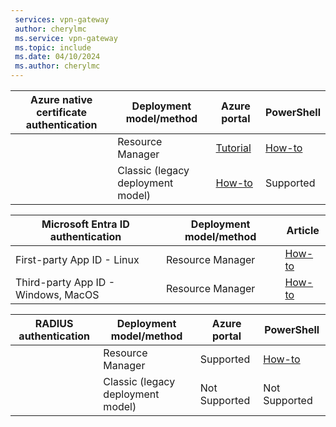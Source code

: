 ```yaml
---
 services: vpn-gateway
 author: cherylmc
 ms.service: vpn-gateway
 ms.topic: include
 ms.date: 04/10/2024
 ms.author: cherylmc
---
```



|**Azure native certificate authentication**|**Deployment model/method** | **Azure portal** | **PowerShell** |
|---|---|---|---|
|| Resource Manager | [Tutorial](../articles/vpn-gateway/vpn-gateway-howto-point-to-site-resource-manager-portal.md) | [How-to](../articles/vpn-gateway/vpn-gateway-howto-point-to-site-rm-ps.md)|
|| Classic (legacy deployment model)| [How-to](../articles/vpn-gateway/vpn-gateway-howto-point-to-site-classic-azure-portal.md) | Supported |

|**Microsoft Entra ID authentication**|**Deployment model/method** | **Article** |
|---|---|---|
|First-party App ID - Linux|Resource Manager | [How-to](../articles/vpn-gateway/openvpn-azure-ad-tenant.md)|
|Third-party App ID - Windows, MacOS| Resource Manager |[How-to](../articles/vpn-gateway/openvpn-azure-ad-tenant.md)|


|**RADIUS authentication**|**Deployment model/method** | **Azure portal** | **PowerShell** |
|---|---|---|---|
|| Resource Manager | Supported | [How-to](../articles/vpn-gateway/point-to-site-how-to-radius-ps.md)|
|| Classic (legacy deployment model)| Not Supported | Not Supported |